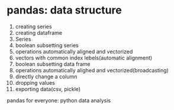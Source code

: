 # pandas: data structure

1. creating series
2. creating dataframe
3. Series
4. boolean subsetting series
5. operations automatically aligned and vectorized
6. vectors with common index lebels(automatic alignment)
7. boolean subsetting data frame
8. operations automatically alighed and vectorized(broadcasting)
9. directly change a column
10. dropping values
11. exporting data(csv, pickle)

pandas for everyone: python data analysis
